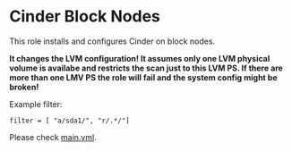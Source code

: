 # Cinder Block Nodes

This role installs and configures Cinder on block nodes. 

**It changes the LVM configuration! It assumes only one LVM physical volume is availabe and restricts the scan just to this LVM PS. If there are more than one LMV PS the role will fail and the system config might be broken!**

Example filter:
```
filter = [ "a/sda1/", "r/.*/"]
```

Please check [main.yml](tasks/main.yml).